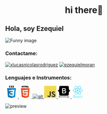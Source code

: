 <h1 align="center">hi there👋</h1>

<h2> Hola, soy Ezequiel</h2>

<div >
<img src="https://user-images.githubusercontent.com/101348650/206040892-3431623f-da05-430e-96ef-5afae0d7ca28.gif" alt="Funny image" height="300" width="500"> 
</div>

<div>
<h3 align="left">Contactame: </h3>
<p align="left">
<a href="https://mail.google.com/mail/u/0/?tab=rm&ogbl#inbox" target="blank"><img align="center" src="https://camo.githubusercontent.com/a6d8a862aecb6411e963408e9b3c7666ab357cdfecc14a3a13645eb489688cc8/68747470733a2f2f6564656e742e6769746875622e696f2f537570657254696e7949636f6e732f696d616765732f7376672f676d61696c5f6f6c642e737667" alt="xlucasnicolasrodriguez" height="30" width="40" /></a> <a href="https://www.linkedin.com/in/ezequielmoran/" target="blank"><img align="center" src="https://raw.githubusercontent.com/rahuldkjain/github-profile-readme-generator/master/src/images/icons/Social/linked-in-alt.svg" alt="ezequielmoran" height="30" width="40" /></a>
</p>
</div>

<h3 align="left">Lenguajes e Instrumentos:</h3>
<p align="left"> 
<a href="https://www.w3schools.com/css/" target="_blank" rel="noreferrer"> <img src="https://raw.githubusercontent.com/devicons/devicon/master/icons/css3/css3-original-wordmark.svg" alt="css3" width="40" height="40"/> </a><a href="https://www.w3.org/html/" target="_blank" rel="noreferrer"> <img src="https://raw.githubusercontent.com/devicons/devicon/master/icons/html5/html5-original-wordmark.svg" alt="html5" width="40" height="40"/> </a><a href="https://git-scm.com/" target="_blank" rel="noreferrer"> <img src="https://www.vectorlogo.zone/logos/git-scm/git-scm-icon.svg" alt="git" width="40" height="40"/> </a>
<a href="https://developer.mozilla.org/en-US/docs/Web/JavaScript" target="_blank" rel="noreferrer"> <img src="https://raw.githubusercontent.com/devicons/devicon/master/icons/javascript/javascript-original.svg" alt="javascript" width="40" height="40"/> </a> <a href="https://getbootstrap.com" target="_blank" rel="noreferrer"> <img src="https://raw.githubusercontent.com/devicons/devicon/master/icons/bootstrap/bootstrap-plain-wordmark.svg" alt="bootstrap" width="40" height="40"/> </a> <a href="https://reactjs.org/" target="_blank" rel="noreferrer"> <img src="https://raw.githubusercontent.com/devicons/devicon/master/icons/react/react-original-wordmark.svg" alt="react" width="40" height="40"/> </a>  
</p>

![preview](https://user-images.githubusercontent.com/101348650/206063866-8e63770e-a15f-427a-b28e-9c17b63f19de.svg)

<!--
![code](https://user-images.githubusercontent.com/101348650/206040892-3431623f-da05-430e-96ef-5afae0d7ca28.gif)
-->

<!--
![preview](https://user-images.githubusercontent.com/101348650/206035026-af7e20f0-cd91-4133-88f8-c92f859e713f.svg)
-->

 <!-- CUADRO DE ESTADISTICA 
[![Ezequiel's GitHub stats](https://github-readme-stats.vercel.app/api?username=Ezequiel-moran19)](https://github.com/anuraghazra/github-readme-stats)
-->


<!--
**Ezequiel-moran19/Ezequiel-moran19** is a ✨ _special_ ✨ repository because its `README.md` (this file)
appears on your GitHub profile.

Here are some ideas to get you started:

- 🔭 I’m currently working on ...
- 🌱 I’m currently learning ...
- 👯 I’m looking to collaborate on ...![linkedin](https://user-images.githubusercontent.com/101348650/206040601-8274c8e1-9760-424c-8c53-4b5fa1343027.svg)

- 🤔 I’m looking for help with ...
- 💬 Ask me about ...
- 📫 How to reach me: ...
- 😄 Pronouns: ...
- ⚡ Fun fact: ...
-->

